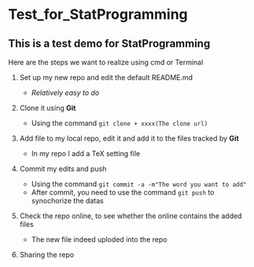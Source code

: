 # Test_for_StatProgramming
This is a test demo for StatProgramming
---

Here are the steps we want to realize using cmd or Terminal
1. Set up my new  repo and edit the default README.md
    * *Relatively easy to do*

2. Clone it using **Git**
    * Using the command `git clone + xxxx(The clone url)`

3. Add file to my local repo, edit it and add it to the files tracked by **Git**
    * In my repo I add a TeX setting file

4. Commit my edits and push
    * Using the command `git commit -a -m"The word you want to add"`
    * After commit, you need to use the command `git push` to synochorize the datas
    
5. Check the repo online, to see whether the online contains the added files
    * The new file indeed uploded into the repo

6. Sharing the repo
